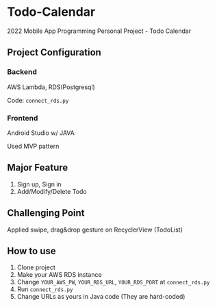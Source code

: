 # Todo-Calendar
2022 Mobile App Programming Personal Project - Todo Calendar

## Project Configuration

### Backend
AWS Lambda, RDS(Postgresql)

Code: `connect_rds.py`

### Frontend
Android Studio w/ JAVA

Used MVP pattern

## Major Feature
1. Sign up, Sign in
2. Add/Modify/Delete Todo

## Challenging Point
Applied swipe, drag&drop gesture on RecyclerView (TodoList)

## How to use
1. Clone project
2. Make your AWS RDS instance
3. Change `YOUR_AWS_PW`, `YOUR_RDS_URL`, `YOUR_RDS_PORT` at `connect_rds.py`
4. Run `connect_rds.py`
5. Change URLs as yours in Java code (They are hard-coded)
